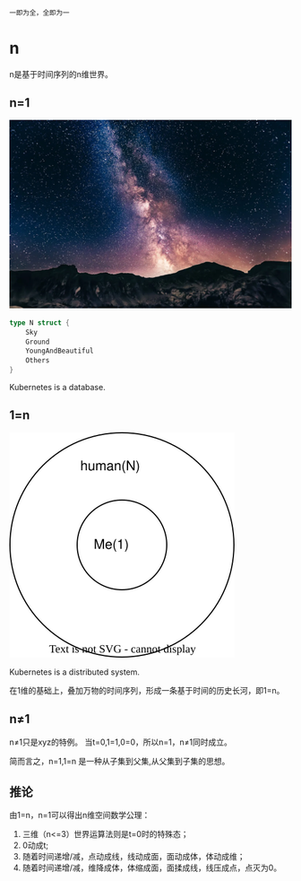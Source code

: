     一即为全，全即为一
    
# n

n是基于时间序列的n维世界。

## n=1

![image](n.webp)

```go
type N struct {
	Sky
	Ground
	YoungAndBeautiful 
	Others
}
```

Kubernetes is a database.

## 1=n

![image](1=N.svg)

Kubernetes is a distributed system.

在1维的基础上，叠加万物的时间序列，形成一条基于时间的历史长河，即1=n。

## n≠1

n≠1只是xyz的特例。
当t=0,1=1,0=0，所以n=1，n≠1同时成立。

简而言之，n=1,1=n 是一种从子集到父集,从父集到子集的思想。

## 推论

由1=n，n=1可以得出n维空间数学公理：
1. 三维（n<=3）世界运算法则是t=0时的特殊态；
1. 0动成t;
1. 随着时间递增/减，点动成线，线动成面，面动成体，体动成维；
1. 随着时间递增/减，维降成体，体缩成面，面揉成线，线压成点，点灭为0。
